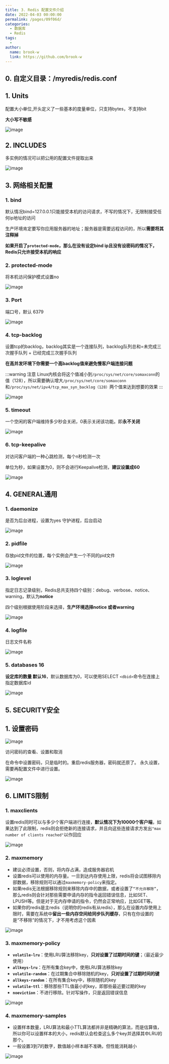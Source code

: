 ```yaml
---
title: 3. Redis 配置文件介绍
date: 2022-04-03 00:00:00
permalink: /pages/09f06d/
categories:
  - 数据库
  - Redis
tags:
  - 
author: 
  name: brook-w
  link: https://github.com/brook-w
---
```


## 0. 自定义目录：/myredis/redis.conf

## 1. Units

配置大小单位,开头定义了一些基本的度量单位，只支持bytes，不支持bit

**大小写不敏感**

![image](https://cdn.staticaly.com/gh/brook-w/image-hosting@master/redis/image.38ymrt99kzg0.jpg)

## 2. INCLUDES

多实例的情况可以把公用的配置文件提取出来

![image](https://cdn.staticaly.com/gh/brook-w/image-hosting@master/redis/image.4gkxppu20l80.jpg)

## 3. 网络相关配置

### 1. bind

默认情况bind=127.0.0.1只能接受本机的访问请求，不写的情况下，无限制接受任何ip地址的访问

生产环境肯定要写你应用服务器的地址；服务器是需要远程访问的，所以**需要将其注释掉**

**如果开启了`protected-mode`，那么在没有设定bind ip且没有设密码的情况下，Redis只允许接受本机的响应**


### 2. protected-mode

将本机访问保护模式设置no

![image](https://cdn.staticaly.com/gh/brook-w/image-hosting@master/redis/image.7lh1dm68wf00.jpg)

### 3. Port

端口号，默认 6379

![image](https://cdn.staticaly.com/gh/brook-w/image-hosting@master/redis/image.6e8f5es3qu40.jpg)

### 4. tcp-backlog

设置tcp的backlog，backlog其实是一个连接队列，backlog队列总和=未完成三次握手队列 + 已经完成三次握手队列

**在高并发环境下你需要一个高backlog值来避免慢客户端连接问题**

:::warning 注意
Linux内核会将这个值减小到`/proc/sys/net/core/somaxconn`的值（128），所以需要确认增大`/proc/sys/net/core/somaxconn`和`/proc/sys/net/ipv4/tcp_max_syn_backlog（128）`两个值来达到想要的效果
:::

![image](https://cdn.staticaly.com/gh/brook-w/image-hosting@master/redis/image.9tp5zhe7qso.jpg)

### 5. timeout

一个空闲的客户端维持多少秒会关闭，0表示关闭该功能。即**永不关闭**

![image](https://cdn.staticaly.com/gh/brook-w/image-hosting@master/redis/image.6yt2exqgykc0.jpg)

### 6. tcp-keepalive

对访问客户端的一种心跳检测，每个n秒检测一次

单位为秒，如果设置为0，则不会进行Keepalive检测，**建议设置成60**

![image](https://cdn.staticaly.com/gh/brook-w/image-hosting@master/redis/image.12f51qfd8kww.jpg)

## 4. GENERAL通用

### 1. daemonize

是否为后台进程，设置为yes 守护进程，后台启动

![image](https://cdn.staticaly.com/gh/brook-w/image-hosting@master/redis/image.5ff9p7xduz40.jpg)

### 2. pidfile

存放pid文件的位置，每个实例会产生一个不同的pid文件

![image](https://cdn.staticaly.com/gh/brook-w/image-hosting@master/redis/image.1pz7l26uk7y8.jpg)

### 3. loglevel 

指定日志记录级别，Redis总共支持四个级别：debug、verbose、notice、warning，默认为**notice**

四个级别根据使用阶段来选择，**生产环境选择notice 或者warning**

![image](https://cdn.staticaly.com/gh/brook-w/image-hosting@master/redis/image.2wpihxdnimu0.jpg)

### 4. logfile 

日志文件名称

![image](https://cdn.staticaly.com/gh/brook-w/image-hosting@master/redis/image.ppyzivwd25c.jpg)

### 5. databases 16 

**设定库的数量 默认16**，默认数据库为0，可以使用SELECT `<dbid>`命令在连接上指定数据库id

![image](https://cdn.staticaly.com/gh/brook-w/image-hosting@master/redis/image.5t5jgl0oayw.jpg)

## 5. SECURITY安全

## 1. 设置密码

![image](https://cdn.staticaly.com/gh/brook-w/image-hosting@master/redis/image.3t5lbn0zprs0.jpg)

访问密码的查看、设置和取消

在命令中设置密码，只是临时的。重启redis服务器，密码就还原了。
永久设置，需要再配置文件中进行设置。

![image](https://cdn.staticaly.com/gh/brook-w/image-hosting@master/redis/image.3elkeojrexw0.jpg)

## 6. LIMITS限制

### 1. maxclients

设置redis同时可以与多少个客户端进行连接，**默认情况下为10000个客户端**，如果达到了此限制，redis则会拒绝新的连接请求，并且向这些连接请求方发出`"max number of clients reached"`以作回应

![image](https://cdn.staticaly.com/gh/brook-w/image-hosting@master/redis/image.5qkba3m8jlo0.jpg)

### 2. maxmemory

- 建议必须设置，否则，将内存占满，造成服务器宕机
- 设置redis可以使用的内存量。一旦到达内存使用上限，redis将会试图移除内部数据，移除规则可以通过`maxmemory-policy`来指定。
- 如果redis无法根据移除规则来移除内存中的数据，或者设置了`“不允许移除”`，那么redis则会针对那些需要申请内存的指令返回错误信息，比如SET、LPUSH等。但是对于无内存申请的指令，仍然会正常响应，比如GET等。
- 如果你的redis是主redis（说明你的redis有从redis），那么在设置内存使用上限时，需要在系统中**留出一些内存空间给同步队列缓存**，只有在你设置的是“不移除”的情况下，才不用考虑这个因素

![image](https://cdn.staticaly.com/gh/brook-w/image-hosting@master/redis/image.6frnq97a3uw0.jpg)


### 3. maxmemory-policy

- **`volatile-lru`**：使用LRU算法移除key，**只对设置了过期时间的键**；（最近最少使用）
- **`allkeys-lru`**：在所有集合key中，使用LRU算法移除key
- **`volatile-random`**：在过期集合中移除随机的key，**只对设置了过期时间的键**
- **`allkeys-random`**：在所有集合key中，移除随机的key
- **`volatile-ttl`**：移除那些TTL值最小的key，即那些最近要过期的key
- **`noeviction`**：不进行移除。针对写操作，只是返回错误信息

![image](https://cdn.staticaly.com/gh/brook-w/image-hosting@master/redis/image.232y9gcf8uhs.jpg)

### 4. maxmemory-samples

- 设置样本数量，LRU算法和最小TTL算法都并非是精确的算法，而是估算值，所以你可以设置样本的大小，redis默认会检查这么多个key并选择其中LRU的那个。
- 一般设置3到7的数字，数值越小样本越不准确，但性能消耗越小

![image](https://cdn.staticaly.com/gh/brook-w/image-hosting@master/redis/image.4lyilp5ga8a0.jpg)